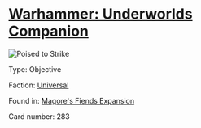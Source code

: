 # [Warhammer: Underworlds Companion](https://guidokessels.github.io/wh-underworlds)

  

![Poised to Strike](https://warhammerunderworlds.com/wp-content/uploads/sites/6/2018/03/283_ENG.png)



Type: Objective

Faction: [Universal](https://guidokessels.github.io/wh-underworlds/factions/universal.md)

Found in: [Magore's Fiends Expansion](https://guidokessels.github.io/wh-underworlds/locations/magores-fiends-expansion.md)

Card number: 283
